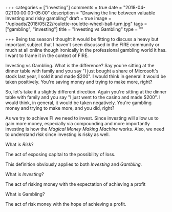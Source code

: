 +++
categories = ["Investing"]
comments = true
date = "2018-04-02T00:00:00-05:00"
description = "Drawing the line between valuable Investing and risky gambling"
draft = true
image = "/uploads/2018/05/22/roulette-roulette-wheel-ball-turn.jpg"
tags = ["gambling", "investing"]
title = "Investing vs Gambling"
type = ""

+++
Being tax season I thought it would be fitting to discuss a heavy but important subject that I haven't seen discussed in the FIRE community or much at all online though ironically in the professional gambling world it has. I want to frame it in the context of FIRE. 

Investing vs Gambling. What is the difference? Say you're sitting at the dinner table with family and you say "I just bought a share of Microsoft's stock last year, I sold it and made $200". I would think in general it would be taken positively. You're saving money and trying to make more, right? 

So, let's take it a slightly different direction. Again you're sitting at the dinner table with family and you say "I just went to the casino and made $200". I would think, in general, it would be taken negatively. You're gambling money and trying to make more, and you did, right?

As we try to achieve FI we need to invest. Since investing will allow us to gain more money, especially via compounding and more importantly investing is how the _Magical Money Making Machine_ works. Also, we need to understand _risk_ since investing is risky as well.

What is _Risk_?

The act of exposing capital to the possibility of loss.

This definition obviously applies to both _Investing_ and _Gambling_.

What is _Investing_?

The act of risking money with the expectation of achieving a profit

What is Gambling?

The act of risk money with the hope of achieving a profit.